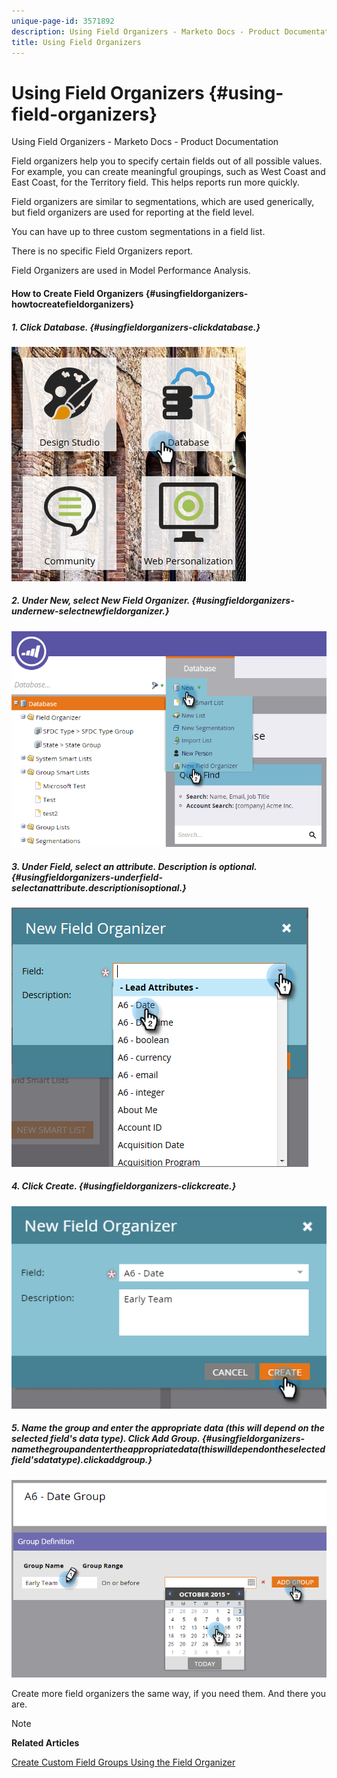 ```yaml
---
unique-page-id: 3571892
description: Using Field Organizers - Marketo Docs - Product Documentation
title: Using Field Organizers
---
```


# Using Field Organizers {#using-field-organizers}

Using Field Organizers - Marketo Docs - Product Documentation

Field organizers help you to specify certain fields out of all possible values. For example, you can create meaningful groupings, such as West Coast and East Coast, for the Territory field. This helps reports run more quickly.

Field organizers are similar to segmentations, which are used generically, but field organizers are used for reporting at the field level.

You can have up to three custom segmentations in a field list.

There is no specific Field Organizers report.

Field Organizers are used in Model Performance Analysis.

#### How to Create Field Organizers {#usingfieldorganizers-howtocreatefieldorganizers}

##### 1. Click Database.  {#usingfieldorganizers-clickdatabase.}

![](assets/db.png)

##### 2. Under New, select New Field Organizer. {#usingfieldorganizers-undernew-selectnewfieldorganizer.}

![](assets/two-1.png)

##### 3. Under Field, select an attribute. Description is optional. {#usingfieldorganizers-underfield-selectanattribute.descriptionisoptional.}

![](assets/three-1.png)

##### 4. Click Create. {#usingfieldorganizers-clickcreate.}

![](assets/image2015-9-3-16-3a36-3a31.png)

##### 5. Name the group and enter the appropriate data (this will depend on the selected field's data type). Click Add Group. {#usingfieldorganizers-namethegroupandentertheappropriatedata(thiswilldependontheselectedfield'sdatatype).clickaddgroup.}

![](assets/image2015-9-3-16-3a40-3a45.png)

Create more field organizers the same way, if you need them. And there you are.

>[!NOTE]
>
>**Related Articles**
>
>[Create Custom Field Groups Using the Field Organizer](using-field-organizers/create-custom-field-groups-using-the-field-organizer.md)

